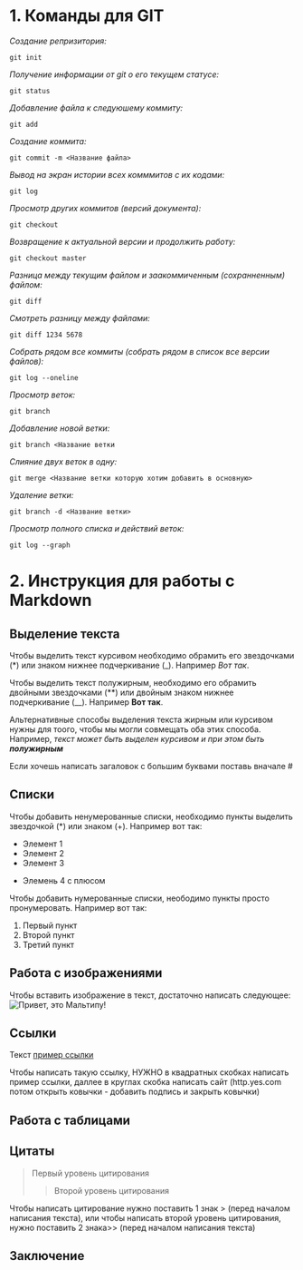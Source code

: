 # 1. Команды для GIT
*Создание репризитория:*
```
git init
```
*Получение информации от git о его текущем статусе:*
```
git status
```
*Добавление файла к следуюшему коммиту:* 
```
git add
```
*Создание коммита:*
```
git commit -m <Название файла>
```
*Вывод на экран истории всех комммитов с их кодами:*
```
git log
```
*Просмотр других коммитов (версий документа):*
```
git checkout
```
*Возвращение к актуальной версии и продолжить работу:*
```
git checkout master
```
*Разница между текущим файлом и заакоммиченным (сохранненным) файлом:*
``` 
git diff
```
*Смотреть разницу между файлами:*
```
git diff 1234 5678
```
*Собрать рядом все коммиты (собрать рядом в список все версии файлов):*
```
git log --oneline
```
*Просмотр веток:*
```
git branch
```
*Добавление новой ветки:*
```
git branch <Название ветки
```
*Слияние двух веток в одну:*
```
git merge <Название ветки которую хотим добавить в основную>
```
*Удаление ветки:*
```
git branch -d <Название ветки>
```
*Просмотр полного списка и действий веток:*
```
git log --graph
```

# 2. Инструкция для работы с Markdown

## Выделение текста

Чтобы выделить текст курсивом необходимо обрамить его звездочками (*) или знаком нижнее подчеркивание (_). Например *Вот так*.

Чтобы выделить текст полужирным, необходимо его обрамить двойными звездочками (**) или двойным знаком нижнее подчеркивание (__). Например **Вот так**.

Альтернативные способы выделения текста жирным или курсивом нужны для тоого, чтобы мы могли совмещать оба этих способа. Например, _текст может быть выделен курсивом и при этом быть **полужирным**_

Если хочешь написать загаловок с большим буквами поставь вначале #

## Списки
Чтобы добавить ненумерованные списки, необходимо пункты выделить звездочкой (*) или знаком (+). Например вот так:
* Элемент 1
* Элемент 2
* Элемент 3 
+ Элемень 4 с плюсом


Чтобы добавить нумерованные списки, неободимо пункты просто пронумеровать. Например вот так:
1. Первый пункт
2. Второй пункт 
3. Третий пункт

## Работа с изображениями 

Чтобы вставить изображение в текст, достаточно написать следующее:
![Привет, это Мальтипу!](Мальтипу.jpg)

## Ссылки
Текст [пример ссылки](http.example.com "ССылка подсказка")

Чтобы написать такую ссылку, НУЖНО в квадратных скобках написать пример ссылки, даллее в круглах скобка написать сайт (http.yes.com потом открыть ковычки - добавить подпись и закрыть ковычки)

## Работа с таблицами

## Цитаты 
>Первый уровень цитирования
>>Второй уровень цитирования 

Чтобы написать цитирование нужно поставить 1 знак > (перед началом написания текста), или чтобы написать второй уровень цитирования, нужно поставить 2 знака>> (перед началом написания текста)
## Заключение